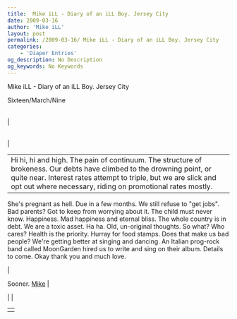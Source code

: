 ```yaml
---
title:  Mike iLL - Diary of an iLL Boy. Jersey City
date: 2009-03-16
author: 'Mike iLL'
layout: post
permalink: /2009-03-16/ Mike iLL - Diary of an iLL Boy. Jersey City
categories:
    - 'Diaper Entries'
og_description: No Description
og_keywords: No Keywords
---
```

<style>
body {
  background-color: ;
  color: ;
}
a {
  color: ;
}
a:active {
  color: ;
}
a:visited {
  color: ;
}
</style>

   Mike iLL - Diary of an iLL Boy. Jersey City  

Sixteen/March/Nine


|  |  |  |  |
| --- | --- | --- | --- |
| 

|  |  |
| --- | --- |
| 


|  |
| --- |
| Hi hi, hi and high. The pain of continuum. The structure of brokeness. Our debts have climbed to the drowning point, or quite near. Interest rates attempt to triple, but we are slick and opt out where necessary, riding on promotional rates mostly.
 She's pregnant as hell. Due in a few months. We still refuse to "get jobs". Bad parents? Got to keep from worrying about it. The child must never know. Happiness. Mad happiness and eternal bliss. The whole country is in debt. We are a toxic asset. Ha ha.
Old, un-original thoughts. So what? Who cares? Health is the priority. Hurray for food stamps. Does that make us bad people? We're getting better at singing and dancing.
An Italian prog-rock band called MoonGarden hired us to write and sing on their album. Details to come.
Okay thank you and much love. 

 |

















Sooner.
[Mike](mailto:mike@obliteration.com) |

 |  |

   


|  |
| --- |
|   |

   
   
   
   
  

